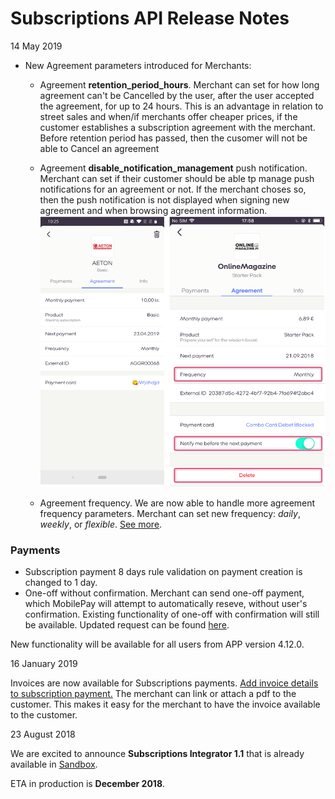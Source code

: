 # Subscriptions API Release Notes

<div class='post-date'>14 May 2019</div>

- New Agreement parameters introduced for Merchants:
  - Agreement **retention_period_hours**. Merchant can set for how long agreement can't be Cancelled by the user, after the user accepted the agreement, for up to 24 hours. This is an advantage in relation to street sales and when/if merchants offer cheaper prices, if the customer establishes a subscription agreement with the merchant. Before retention period has passed, then the cusomer will not be able to Cancel an agreement	
  - Agreement **disable_notification_management** push notification. Merchant can set if their customer should be able tp manage push notifications for an agreement or not. If the merchant choses so, then the push notification is not displayed when signing new agreement and when browsing agreement information. 
  [![](assets/images/pushnotification.png)](assets/images/pushnotification.png)

  - Agreement frequency. We are now able to handle more agreement frequency parameters. Merchant can set new frequency: *daily*, *weekly*, or *flexible*. [See more](agreement#request-parameters).
  
 ### Payments 
- Subscription payment 8 days rule validation on payment creation is changed to 1 day.
- One-off without confirmation. Merchant can send one-off payment, which MobilePay will attempt to automatically reseve, without user's confirmation. Existing functionality of one-off with confirmation will still be available. Updated request can be found [here](oneoffs#request-one-off-payment-on-an-existing-agreement).


New functionality will be available for all users from APP version 4.12.0.

<div class='post-date'>16 January 2019</div>

Invoices are now available for Subscriptions payments. [Add invoice details to subscription payment.](invoice)
The merchant can link or attach a pdf to the customer. This makes it easy for the merchant to have the invoice available to the customer. 

<div class='post-date'>23 August 2018</div>

We are excited to announce **Subscriptions Integrator 1.1** that is already available in [Sandbox](https://sandbox-developer.mobilepay.dk/).

ETA in production is **December 2018**.
